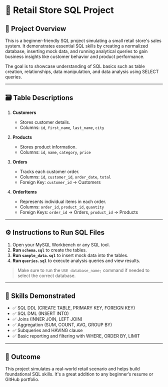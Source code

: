 # 🛒 Retail Store SQL Project

## 📌 Project Overview
This is a beginner-friendly SQL project simulating a small retail store's sales system. It demonstrates essential SQL skills by creating a normalized database, inserting mock data, and running analytical queries to gain business insights like customer behavior and product performance.

The goal is to showcase understanding of SQL basics such as table creation, relationships, data manipulation, and data analysis using SELECT queries.

---

## 🗃️ Table Descriptions

1. **Customers**
   - Stores customer details.
   - Columns: `id`, `first_name`, `last_name`, `city`

2. **Products**
   - Stores product information.
   - Columns: `id`, `name`, `category`, `price`

3. **Orders**
   - Tracks each customer order.
   - Columns: `id`, `customer_id`, `order_date`, `total`
   - Foreign Key: `customer_id` → Customers

4. **OrderItems**
   - Represents individual items in each order.
   - Columns: `order_id`, `product_id`, `quantity`
   - Foreign Keys: `order_id` → Orders, `product_id` → Products

---

## ⚙️ Instructions to Run SQL Files

1. Open your MySQL Workbench or any SQL tool.
2. **Run `schema.sql`** to create the tables.
3. **Run `sample_data.sql`** to insert mock data into the tables.
4. **Run `queries.sql`** to execute analysis queries and view results.

> Make sure to run the `USE database_name;` command if needed to select the correct database.

---

## 🧠 Skills Demonstrated

- ✅ SQL DDL (CREATE TABLE, PRIMARY KEY, FOREIGN KEY)
- ✅ SQL DML (INSERT INTO)
- ✅ Joins (INNER JOIN, LEFT JOIN)
- ✅ Aggregation (SUM, COUNT, AVG, GROUP BY)
- ✅ Subqueries and HAVING clause
- ✅ Basic reporting and filtering with WHERE, ORDER BY, LIMIT

---

## 🏁 Outcome
This project simulates a real-world retail scenario and helps build foundational SQL skills. It's a great addition to any beginner’s resume or GitHub portfolio.
